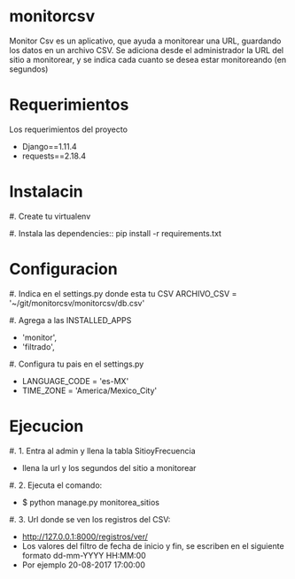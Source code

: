 # monitorcsv
Monitor Csv es un aplicativo, que ayuda a monitorear una URL, guardando los datos en un archivo CSV. Se adiciona desde el administrador la URL del sitio a monitorear, y se indica cada cuanto se desea estar monitoreando (en segundos)

# Requerimientos
Los requerimientos del proyecto
- Django==1.11.4
- requests==2.18.4

# Instalacin
#. Create tu virtualenv

#. Instala las dependencies::
    pip install -r requirements.txt

# Configuracion
#. Indica en el settings.py donde esta tu CSV
    ARCHIVO_CSV = '~/git/monitorcsv/monitorcsv/db.csv'

#. Agrega a las INSTALLED_APPS        
- 'monitor',
- 'filtrado',
        
        
#. Configura tu pais en el settings.py
- LANGUAGE_CODE = 'es-MX'
- TIME_ZONE = 'America/Mexico_City'

# Ejecucion
#. 1. Entra al admin y llena la tabla SitioyFrecuencia 
- llena la url y los segundos del sitio a monitorear

#. 2. Ejecuta el comando:
- $ python manage.py monitorea_sitios

#. 3. Url donde se ven los registros del CSV:
- http://127.0.0.1:8000/registros/ver/
- Los valores del filtro de fecha de inicio y fin, se escriben en el siguiente formato dd-mm-YYYY HH:MM:00 
- Por ejemplo 20-08-2017 17:00:00





    
    


